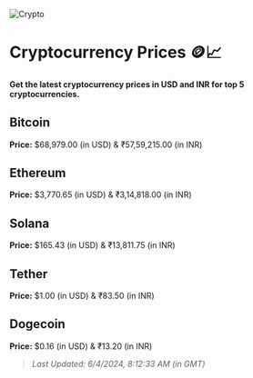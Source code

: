 
![Crypto](https://www.techguide.com.au/wp-content/uploads/2020/11/crypto3.jpeg)

# Cryptocurrency Prices 🪙📈

#### Get the latest cryptocurrency prices in USD and INR for top 5 cryptocurrencies.

## Bitcoin

**Price:** $68,979.00 (in USD) & ₹57,59,215.00 (in INR)

## Ethereum

**Price:** $3,770.65 (in USD) & ₹3,14,818.00 (in INR)

## Solana

**Price:** $165.43 (in USD) & ₹13,811.75 (in INR)

## Tether

**Price:** $1.00 (in USD) & ₹83.50 (in INR)

## Dogecoin

**Price:** $0.16 (in USD) & ₹13.20 (in INR)

> _Last Updated: 6/4/2024, 8:12:33 AM (in GMT)_
